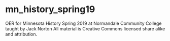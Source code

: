 # mn_history_spring19
OER for Minnesota History Spring 2019 at Normandale Community College taught by Jack Norton 
All material is Creative Commons licensed share alike and attribution. 
